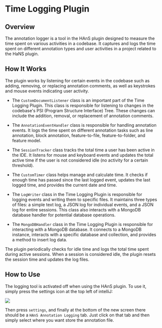 # Time Logging Plugin

## Overview
The annotation logger is a tool in the HAnS plugin designed to measure the time spent on various activities in a codebase. It captures and logs the time spent on different annotation types and user activities in a project related to the HaNS plugin.

## How It Works
The plugin works by listening for certain events in the codebase such as adding, removing, or replacing annotation comments, as well as keystrokes and mouse events indicating user activity.

- The `CustomDocumentListener` class is an important part of the Time Logging Plugin. This class is responsible for listening to changes in the codebase's PSI (Program Structure Interface) Tree. These changes can include the addition, removal, or replacement of annotation comments.


- The `AnnotationEventHandler` class is responsible for handling annotation events. It logs the time spent on different annotation tasks such as line annotation, block annotation, feature-to-file, feature-to-folder, and feature model.


- The `SessionTracker` class tracks the total time a user has been active in the IDE. It listens for mouse and keyboard events and updates the total active time if the user is not considered idle (no activity for a certain threshold).


- The `CustomTimer` class helps manage and calculate time. It checks if enough time has passed since the last logged event, updates the last logged time, and provides the current date and time.


- The `LogWriter` class in the Time Logging Plugin is responsible for logging events and writing them to specific files. It maintains three types of files: a simple text log, a JSON log for individual events, and a JSON log for entire sessions. This class also interacts with a MongoDB database handler for potential database operations.


- The `MongoDBHandler` class in the Time Logging Plugin is responsible for interacting with a MongoDB database. It connects to a MongoDB instance, interacts with a specific database and collection, and provides a method to insert log data.

The plugin periodically checks for idle time and logs the total time spent during active sessions. When a session is considered idle, the plugin resets the session time and updates the log files.

## How to Use
The logging tool is activated off when using the HAnS plugin. To use it, simply press the settings icon at the top left of intelliJ:

![](C:\Users\hans1.png)

Then press `settings`, and finally at the bottom of the new screen there should be a `HAnS Annotation Logging` tab. Just click on that tab and then simply select where you want store the annotation file.